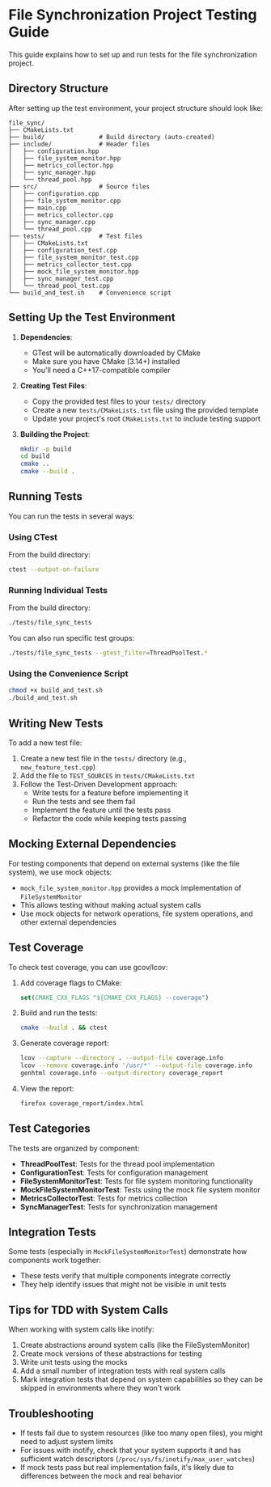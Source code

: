 # File Synchronization Project Testing Guide

This guide explains how to set up and run tests for the file synchronization project.

## Directory Structure

After setting up the test environment, your project structure should look like:

```
file_sync/
├── CMakeLists.txt
├── build/               # Build directory (auto-created)
├── include/             # Header files
│   ├── configuration.hpp
│   ├── file_system_monitor.hpp
│   ├── metrics_collector.hpp
│   ├── sync_manager.hpp
│   └── thread_pool.hpp
├── src/                 # Source files
│   ├── configuration.cpp
│   ├── file_system_monitor.cpp
│   ├── main.cpp
│   ├── metrics_collector.cpp
│   ├── sync_manager.cpp
│   └── thread_pool.cpp
├── tests/               # Test files
│   ├── CMakeLists.txt
│   ├── configuration_test.cpp
│   ├── file_system_monitor_test.cpp
│   ├── metrics_collector_test.cpp
│   ├── mock_file_system_monitor.hpp
│   ├── sync_manager_test.cpp
│   └── thread_pool_test.cpp
└── build_and_test.sh    # Convenience script
```

## Setting Up the Test Environment

1. **Dependencies**:
    - GTest will be automatically downloaded by CMake
    - Make sure you have CMake (3.14+) installed
    - You'll need a C++17-compatible compiler

2. **Creating Test Files**:
    - Copy the provided test files to your `tests/` directory
    - Create a new `tests/CMakeLists.txt` file using the provided template
    - Update your project's root `CMakeLists.txt` to include testing support

3. **Building the Project**:
   ```bash
   mkdir -p build
   cd build
   cmake ..
   cmake --build .
   ```

## Running Tests

You can run the tests in several ways:

### Using CTest
From the build directory:
```bash
ctest --output-on-failure
```

### Running Individual Tests
From the build directory:
```bash
./tests/file_sync_tests
```

You can also run specific test groups:
```bash
./tests/file_sync_tests --gtest_filter=ThreadPoolTest.*
```

### Using the Convenience Script
```bash
chmod +x build_and_test.sh
./build_and_test.sh
```

## Writing New Tests

To add a new test file:

1. Create a new test file in the `tests/` directory (e.g., `new_feature_test.cpp`)
2. Add the file to `TEST_SOURCES` in `tests/CMakeLists.txt`
3. Follow the Test-Driven Development approach:
    - Write tests for a feature before implementing it
    - Run the tests and see them fail
    - Implement the feature until the tests pass
    - Refactor the code while keeping tests passing

## Mocking External Dependencies

For testing components that depend on external systems (like the file system), we use mock objects:

- `mock_file_system_monitor.hpp` provides a mock implementation of `FileSystemMonitor`
- This allows testing without making actual system calls
- Use mock objects for network operations, file system operations, and other external dependencies

## Test Coverage

To check test coverage, you can use gcov/lcov:

1. Add coverage flags to CMake:
   ```cmake
   set(CMAKE_CXX_FLAGS "${CMAKE_CXX_FLAGS} --coverage")
   ```

2. Build and run the tests:
   ```bash
   cmake --build . && ctest
   ```

3. Generate coverage report:
   ```bash
   lcov --capture --directory . --output-file coverage.info
   lcov --remove coverage.info '/usr/*' --output-file coverage.info
   genhtml coverage.info --output-directory coverage_report
   ```

4. View the report:
   ```bash
   firefox coverage_report/index.html
   ```

## Test Categories

The tests are organized by component:

- **ThreadPoolTest**: Tests for the thread pool implementation
- **ConfigurationTest**: Tests for configuration management
- **FileSystemMonitorTest**: Tests for file system monitoring functionality
- **MockFileSystemMonitorTest**: Tests using the mock file system monitor
- **MetricsCollectorTest**: Tests for metrics collection
- **SyncManagerTest**: Tests for synchronization management

## Integration Tests

Some tests (especially in `MockFileSystemMonitorTest`) demonstrate how components work together:

- These tests verify that multiple components integrate correctly
- They help identify issues that might not be visible in unit tests

## Tips for TDD with System Calls

When working with system calls like inotify:

1. Create abstractions around system calls (like the FileSystemMonitor)
2. Create mock versions of these abstractions for testing
3. Write unit tests using the mocks
4. Add a small number of integration tests with real system calls
5. Mark integration tests that depend on system capabilities so they can be skipped in environments where they won't work

## Troubleshooting

- If tests fail due to system resources (like too many open files), you might need to adjust system limits
- For issues with inotify, check that your system supports it and has sufficient watch descriptors (`/proc/sys/fs/inotify/max_user_watches`)
- If mock tests pass but real implementation fails, it's likely due to differences between the mock and real behavior